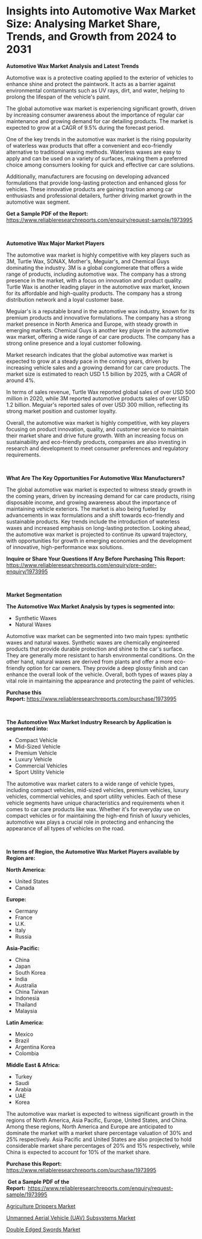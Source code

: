<p><h1>Insights into Automotive Wax Market Size: Analysing Market Share, Trends, and Growth from 2024 to 2031</h1></p><p><strong>Automotive Wax Market Analysis and Latest Trends</strong></p>
<p><p>Automotive wax is a protective coating applied to the exterior of vehicles to enhance shine and protect the paintwork. It acts as a barrier against environmental contaminants such as UV rays, dirt, and water, helping to prolong the lifespan of the vehicle's paint.</p><p>The global automotive wax market is experiencing significant growth, driven by increasing consumer awareness about the importance of regular car maintenance and growing demand for car detailing products. The market is expected to grow at a CAGR of 9.5% during the forecast period.</p><p>One of the key trends in the automotive wax market is the rising popularity of waterless wax products that offer a convenient and eco-friendly alternative to traditional waxing methods. Waterless waxes are easy to apply and can be used on a variety of surfaces, making them a preferred choice among consumers looking for quick and effective car care solutions.</p><p>Additionally, manufacturers are focusing on developing advanced formulations that provide long-lasting protection and enhanced gloss for vehicles. These innovative products are gaining traction among car enthusiasts and professional detailers, further driving market growth in the automotive wax segment.</p></p>
<p><strong>Get a Sample PDF of the Report:&nbsp;</strong> <a href="https://www.reliableresearchreports.com/enquiry/request-sample/1973995">https://www.reliableresearchreports.com/enquiry/request-sample/1973995</a></p>
<p>&nbsp;</p>
<p><strong>Automotive Wax Major Market Players</strong></p>
<p><p>The automotive wax market is highly competitive with key players such as 3M, Turtle Wax, SONAX, Mother's, Meguiar's, and Chemical Guys dominating the industry. 3M is a global conglomerate that offers a wide range of products, including automotive wax. The company has a strong presence in the market, with a focus on innovation and product quality. Turtle Wax is another leading player in the automotive wax market, known for its affordable and high-quality products. The company has a strong distribution network and a loyal customer base.</p><p>Meguiar's is a reputable brand in the automotive wax industry, known for its premium products and innovative formulations. The company has a strong market presence in North America and Europe, with steady growth in emerging markets. Chemical Guys is another key player in the automotive wax market, offering a wide range of car care products. The company has a strong online presence and a loyal customer following.</p><p>Market research indicates that the global automotive wax market is expected to grow at a steady pace in the coming years, driven by increasing vehicle sales and a growing demand for car care products. The market size is estimated to reach USD 1.5 billion by 2025, with a CAGR of around 4%.</p><p>In terms of sales revenue, Turtle Wax reported global sales of over USD 500 million in 2020, while 3M reported automotive products sales of over USD 1.2 billion. Meguiar's reported sales of over USD 300 million, reflecting its strong market position and customer loyalty.</p><p>Overall, the automotive wax market is highly competitive, with key players focusing on product innovation, quality, and customer service to maintain their market share and drive future growth. With an increasing focus on sustainability and eco-friendly products, companies are also investing in research and development to meet consumer preferences and regulatory requirements.</p></p>
<p>&nbsp;</p>
<p><strong>What Are The Key Opportunities For Automotive Wax Manufacturers?</strong></p>
<p><p>The global automotive wax market is expected to witness steady growth in the coming years, driven by increasing demand for car care products, rising disposable income, and growing awareness about the importance of maintaining vehicle exteriors. The market is also being fueled by advancements in wax formulations and a shift towards eco-friendly and sustainable products. Key trends include the introduction of waterless waxes and increased emphasis on long-lasting protection. Looking ahead, the automotive wax market is projected to continue its upward trajectory, with opportunities for growth in emerging economies and the development of innovative, high-performance wax solutions.</p></p>
<p><strong>Inquire or Share Your Questions If Any Before Purchasing This Report:</strong> <a href="https://www.reliableresearchreports.com/enquiry/pre-order-enquiry/1973995">https://www.reliableresearchreports.com/enquiry/pre-order-enquiry/1973995</a></p>
<p>&nbsp;</p>
<p><strong>Market Segmentation</strong></p>
<p><strong>The Automotive Wax Market Analysis by types is segmented into:</strong></p>
<p><ul><li>Synthetic Waxes</li><li>Natural Waxes</li></ul></p>
<p><p>Automotive wax market can be segmented into two main types: synthetic waxes and natural waxes. Synthetic waxes are chemically engineered products that provide durable protection and shine to the car's surface. They are generally more resistant to harsh environmental conditions. On the other hand, natural waxes are derived from plants and offer a more eco-friendly option for car owners. They provide a deep glossy finish and can enhance the overall look of the vehicle. Overall, both types of waxes play a vital role in maintaining the appearance and protecting the paint of vehicles.</p></p>
<p><strong>Purchase this Report:&nbsp;</strong><a href="https://www.reliableresearchreports.com/purchase/1973995">https://www.reliableresearchreports.com/purchase/1973995</a></p>
<p>&nbsp;</p>
<p><strong>The Automotive Wax Market Industry Research by Application is segmented into:</strong></p>
<p><ul><li>Compact Vehicle</li><li>Mid-Sized Vehicle</li><li>Premium Vehicle</li><li>Luxury Vehicle</li><li>Commercial Vehicles</li><li>Sport Utility Vehicle</li></ul></p>
<p><p>The automotive wax market caters to a wide range of vehicle types, including compact vehicles, mid-sized vehicles, premium vehicles, luxury vehicles, commercial vehicles, and sport utility vehicles. Each of these vehicle segments have unique characteristics and requirements when it comes to car care products like wax. Whether it's for everyday use on compact vehicles or for maintaining the high-end finish of luxury vehicles, automotive wax plays a crucial role in protecting and enhancing the appearance of all types of vehicles on the road.</p></p>
<p>&nbsp;</p>
<p><strong>In terms of Region, the Automotive Wax Market Players available by Region are:</strong></p>
<p>
    <p> <strong> North America: </strong>
        <ul>
            <li>United States</li>
            <li>Canada</li>
        </ul>
        </p> 
    <p> <strong> Europe: </strong>
        <ul>
            <li>Germany</li>
            <li>France</li>
            <li>U.K.</li>
            <li>Italy</li>
            <li>Russia</li>
        </ul>
        </p> 
    <p> <strong> Asia-Pacific: </strong>
        <ul>
            <li>China</li>
            <li>Japan</li>
            <li>South Korea</li>
            <li>India</li>
            <li>Australia</li>
            <li>China Taiwan</li>
            <li>Indonesia</li>
            <li>Thailand</li>
            <li>Malaysia</li>
        </ul>
        </p> 
    <p> <strong> Latin America: </strong>
        <ul>
            <li>Mexico</li>
            <li>Brazil</li>
            <li>Argentina Korea</li>
            <li>Colombia</li>
        </ul>
        </p> 
    <p> <strong> Middle East & Africa: </strong>
        <ul>
            <li>Turkey</li>
            <li>Saudi</li>
            <li>Arabia</li>
            <li>UAE</li>
            <li>Korea</li>
        </ul>
    </p>
    </p>
<p><p>The automotive wax market is expected to witness significant growth in the regions of North America, Asia Pacific, Europe, United States, and China. Among these regions, North America and Europe are anticipated to dominate the market with a market share percentage valuation of 30% and 25% respectively. Asia Pacific and United States are also projected to hold considerable market share percentages of 20% and 15% respectively, while China is expected to account for 10% of the market share.</p></p>
<p><strong>Purchase this Report: </strong><a href="https://www.reliableresearchreports.com/purchase/1973995">https://www.reliableresearchreports.com/purchase/1973995</a></p>
<p>&nbsp;<strong>Get a Sample PDF of the Report:&nbsp;&nbsp;</strong><a href="https://www.reliableresearchreports.com/enquiry/request-sample/1973995">https://www.reliableresearchreports.com/enquiry/request-sample/1973995</a></p>
<p><strong></strong></p>
<p><p><a href="https://view.publitas.com/reportprime-1/insights-into-agriculture-drippers-market-size-analysing-market-share-trends-and-growth-from-2023-to-2030/">Agriculture Drippers Market</a></p><p><a href="https://view.publitas.com/reportprime-1/unmanned-aerial-vehicle-uav-subsystems-market-research-report-provides-critical-insights-that-can-help-shape-business-development-and-investment-strategies/">Unmanned Aerial Vehicle (UAV) Subsystems Market</a></p><p><a href="https://view.publitas.com/reportprime-1/decoding-the-double-edged-swords-market-a-deep-dive-into-the-latest-market-trends-market-segmentation-and-competitive-analysis/">Double Edged Swords Market</a></p></p>